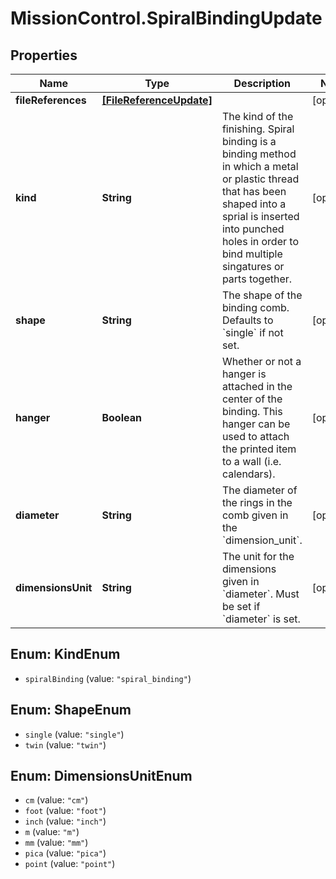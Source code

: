 # MissionControl.SpiralBindingUpdate

## Properties
Name | Type | Description | Notes
------------ | ------------- | ------------- | -------------
**fileReferences** | [**[FileReferenceUpdate]**](FileReferenceUpdate.md) |  | [optional] 
**kind** | **String** | The kind of the finishing. Spiral binding is a binding method in which a metal or plastic thread that has been shaped into a sprial is inserted into punched holes in order to bind multiple singatures or parts together. | [optional] 
**shape** | **String** | The shape of the binding comb. Defaults to &#x60;single&#x60; if not set. | [optional] 
**hanger** | **Boolean** | Whether or not a hanger is attached in the center of the binding. This hanger can be used to attach the printed item to a wall (i.e. calendars). | [optional] 
**diameter** | **String** | The diameter of the rings in the comb given in the &#x60;dimension_unit&#x60;. | [optional] 
**dimensionsUnit** | **String** | The unit for the dimensions given in &#x60;diameter&#x60;. Must be set if &#x60;diameter&#x60; is set. | [optional] 

<a name="KindEnum"></a>
## Enum: KindEnum

* `spiralBinding` (value: `"spiral_binding"`)


<a name="ShapeEnum"></a>
## Enum: ShapeEnum

* `single` (value: `"single"`)
* `twin` (value: `"twin"`)


<a name="DimensionsUnitEnum"></a>
## Enum: DimensionsUnitEnum

* `cm` (value: `"cm"`)
* `foot` (value: `"foot"`)
* `inch` (value: `"inch"`)
* `m` (value: `"m"`)
* `mm` (value: `"mm"`)
* `pica` (value: `"pica"`)
* `point` (value: `"point"`)

